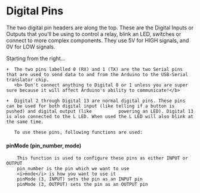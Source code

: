 # Digital Pins

<p> The two digital pin headers are along the top. These are the Digital Inputs or Outputs that you'll be using to control a relay, 
    blink an LED, switches or connect to more complex components. They use 5V for HIGH signals, and 0V for LOW signals. </p>
<p> Starting from the right... </p>

    +  The two pins labelled 0 (RX) and 1 (TX) are the two Serial pins that are used to send data to and from the Arduino to the USB-Serial translator chip. 
       <b> Don't connect anything to Digital 0 or 1 unless you are super sure because it will affect Arduino's ability to communicate!</b>

    +  Digital 2 through Digital 13 are normal digital pins. These pins can be used for both digital input (like telling if a button is pushed) and digital output (like          powering an LED). Digital 13 is also connected to the L LED. When used the L LED will also blink at the same time.
       
       To use these pins, following functions are used:
  
   #### pinMode (pin_number, mode)
        This function is used to configure these pins as either INPUT or OUTPUT
        pin_number is the pin which we want to use
        <i>mode</i> is how you want to use it
        pinMode (3, INPUT) sets the pin as an INPUT pin
        pinMode (3, OUTPUT) sets the pin as an OUTPUT pin
